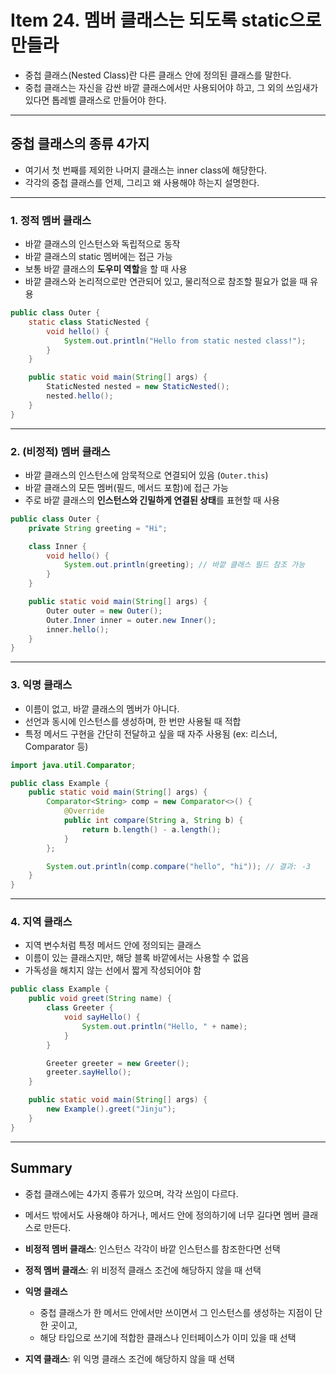 # Item 24. 멤버 클래스는 되도록 static으로 만들라

* 중첩 클래스(Nested Class)란 다른 클래스 안에 정의된 클래스를 말한다.
* 중첩 클래스는 자신을 감싼 바깥 클래스에서만 사용되어야 하고, 그 외의 쓰임새가 있다면 톱레벨 클래스로 만들어야 한다.

---

## 중첩 클래스의 종류 4가지

* 여기서 첫 번째를 제외한 나머지 클래스는 inner class에 해당한다.
* 각각의 중첩 클래스를 언제, 그리고 왜 사용해야 하는지 설명한다.

---

### 1. 정적 멤버 클래스

* 바깥 클래스의 인스턴스와 독립적으로 동작
* 바깥 클래스의 static 멤버에는 접근 가능
* 보통 바깥 클래스의 **도우미 역할**을 할 때 사용
* 바깥 클래스와 논리적으로만 연관되어 있고, 물리적으로 참조할 필요가 없을 때 유용

```java
public class Outer {
    static class StaticNested {
        void hello() {
            System.out.println("Hello from static nested class!");
        }
    }

    public static void main(String[] args) {
        StaticNested nested = new StaticNested();
        nested.hello();
    }
}
```

---

### 2. (비정적) 멤버 클래스

* 바깥 클래스의 인스턴스에 암묵적으로 연결되어 있음 (`Outer.this`)
* 바깥 클래스의 모든 멤버(필드, 메서드 포함)에 접근 가능
* 주로 바깥 클래스의 **인스턴스와 긴밀하게 연결된 상태**를 표현할 때 사용

```java
public class Outer {
    private String greeting = "Hi";

    class Inner {
        void hello() {
            System.out.println(greeting); // 바깥 클래스 필드 참조 가능
        }
    }

    public static void main(String[] args) {
        Outer outer = new Outer();
        Outer.Inner inner = outer.new Inner();
        inner.hello();
    }
}
```

---

### 3. 익명 클래스

* 이름이 없고, 바깥 클래스의 멤버가 아니다.
* 선언과 동시에 인스턴스를 생성하며, 한 번만 사용될 때 적합
* 특정 메서드 구현을 간단히 전달하고 싶을 때 자주 사용됨 (ex: 리스너, Comparator 등)

```java
import java.util.Comparator;

public class Example {
    public static void main(String[] args) {
        Comparator<String> comp = new Comparator<>() {
            @Override
            public int compare(String a, String b) {
                return b.length() - a.length();
            }
        };

        System.out.println(comp.compare("hello", "hi")); // 결과: -3
    }
}
```

---

### 4. 지역 클래스

* 지역 변수처럼 특정 메서드 안에 정의되는 클래스
* 이름이 있는 클래스지만, 해당 블록 바깥에서는 사용할 수 없음
* 가독성을 해치지 않는 선에서 짧게 작성되어야 함

```java
public class Example {
    public void greet(String name) {
        class Greeter {
            void sayHello() {
                System.out.println("Hello, " + name);
            }
        }

        Greeter greeter = new Greeter();
        greeter.sayHello();
    }

    public static void main(String[] args) {
        new Example().greet("Jinju");
    }
}
```

---

## Summary

* 중첩 클래스에는 4가지 종류가 있으며, 각각 쓰임이 다르다.
* 메서드 밖에서도 사용해야 하거나, 메서드 안에 정의하기에 너무 길다면 멤버 클래스로 만든다.
* **비정적 멤버 클래스**: 인스턴스 각각이 바깥 인스턴스를 참조한다면 선택
* **정적 멤버 클래스**: 위 비정적 클래스 조건에 해당하지 않을 때 선택
* **익명 클래스**

    * 중첩 클래스가 한 메서드 안에서만 쓰이면서 그 인스턴스를 생성하는 지점이 단 한 곳이고,
    * 해당 타입으로 쓰기에 적합한 클래스나 인터페이스가 이미 있을 때 선택
* **지역 클래스**: 위 익명 클래스 조건에 해당하지 않을 때 선택

